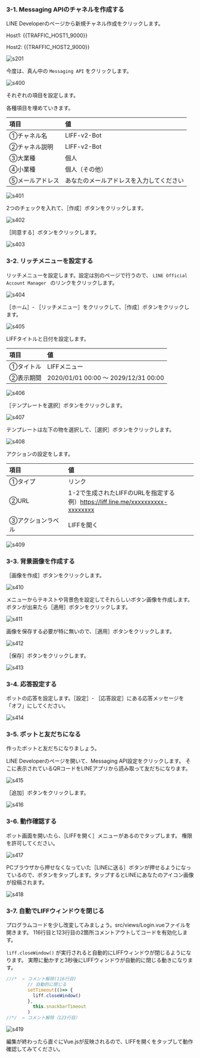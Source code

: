 ### 3-1. Messaging APIのチャネルを作成する
LINE Developerのページから新規チャネル作成をクリックします。

Host1:
{{TRAFFIC_HOST1_9000}}

Host2:
{{TRAFFIC_HOST2_9000}}

![s201](https://raw.githubusercontent.com/gaomar/katacoda-scenarios/master/liff-v2-handson-playground/images/s201.png)

今度は、真ん中の `Messaging API` をクリックします。

![s400](https://raw.githubusercontent.com/gaomar/katacoda-scenarios/master/liff-v2-handson-playground/images/s400.png)

それぞれの項目を設定します。

各種項目を埋めていきます。

|項目|値|
|:--|:--|
|①チャネル名|LIFF-v2-Bot|
|②チャネル説明|LIFF-v2-Bot|
|③大業種|個人|
|④小業種|個人（その他）|
|⑤メールアドレス|あなたのメールアドレスを入力してください|

![s401](https://raw.githubusercontent.com/gaomar/katacoda-scenarios/master/liff-v2-handson-playground/images/s401.png)

2つのチェックを入れて、［作成］ボタンをクリックします。

![s402](https://raw.githubusercontent.com/gaomar/katacoda-scenarios/master/liff-v2-handson-playground/images/s402.png)

［同意する］ボタンをクリックします。

![s403](https://raw.githubusercontent.com/gaomar/katacoda-scenarios/master/liff-v2-handson-playground/images/s403.png)

### 3-2. リッチメニューを設定する
リッチメニューを設定します。設定は別のページで行うので、 `LINE Official Account Manager ` のリンクをクリックします。

![s404](https://raw.githubusercontent.com/gaomar/katacoda-scenarios/master/liff-v2-handson-playground/images/s404.png)

［ホーム］- ［リッチメニュー］をクリックして、［作成］ボタンをクリックします。

![s405](https://raw.githubusercontent.com/gaomar/katacoda-scenarios/master/liff-v2-handson-playground/images/s405.png)

LIFFタイトルと日付を設定します。

|項目|値|
|:--|:--|
|①タイトル|LIFFメニュー|
|②表示期間|2020/01/01 00:00 〜 2029/12/31 00:00|

![s406](https://raw.githubusercontent.com/gaomar/katacoda-scenarios/master/liff-v2-handson-playground/images/s406.png)

［テンプレートを選択］ボタンをクリックします。

![s407](https://raw.githubusercontent.com/gaomar/katacoda-scenarios/master/liff-v2-handson-playground/images/s407.png)

テンプレートは左下の物を選択して、［選択］ボタンをクリックします。

![s408](https://raw.githubusercontent.com/gaomar/katacoda-scenarios/master/liff-v2-handson-playground/images/s408.png)

アクションの設定をします。

|項目|値|
|:--|:--|
|①タイプ|リンク|
|②URL|1-2で生成されたLIFFのURLを指定する<br>例）https://liff.line.me/xxxxxxxxxx-xxxxxxxx|
|③アクションラベル|LIFFを開く|

![s409](https://raw.githubusercontent.com/gaomar/katacoda-scenarios/master/liff-v2-handson-playground/images/s409.png)

### 3-3. 背景画像を作成する
［画像を作成］ボタンをクリックします。

![s410](https://raw.githubusercontent.com/gaomar/katacoda-scenarios/master/liff-v2-handson-playground/images/s410.png)

メニューからテキストや背景色を設定してそれらしいボタン画像を作成します。
ボタンが出来たら［適用］ボタンをクリックします。

![s411](https://raw.githubusercontent.com/gaomar/katacoda-scenarios/master/liff-v2-handson-playground/images/s411.png)

画像を保存する必要が特に無いので、［適用］ボタンをクリックします。

![s412](https://raw.githubusercontent.com/gaomar/katacoda-scenarios/master/liff-v2-handson-playground/images/s412.png)

［保存］ボタンをクリックします。

![s413](https://raw.githubusercontent.com/gaomar/katacoda-scenarios/master/liff-v2-handson-playground/images/s413.png)

### 3-4. 応答設定する
ボットの応答を設定します。［設定］- ［応答設定］にある応答メッセージを「オフ」にしてください。

![s414](https://raw.githubusercontent.com/gaomar/katacoda-scenarios/master/liff-v2-handson-playground/images/s414.png)

### 3-5. ボットと友だちになる
作ったボットと友だちになりましょう。

LINE Developerのページを開いて、Messaging API設定をクリックします。
そこに表示されているQRコードをLINEアプリから読み取って友だちになります。

![s415](https://raw.githubusercontent.com/gaomar/katacoda-scenarios/master/liff-v2-handson-playground/images/s415.png)

［追加］ボタンをクリックします。

![s416](https://raw.githubusercontent.com/gaomar/katacoda-scenarios/master/liff-v2-handson-playground/images/s416.png)

### 3-6. 動作確認する
ボット画面を開いたら、［LIFFを開く］メニューがあるのでタップします。
権限を許可してください。

![s417](https://raw.githubusercontent.com/gaomar/katacoda-scenarios/master/liff-v2-handson-playground/images/s417.png)

PCブラウザから押せなくなっていた［LINEに送る］ボタンが押せるようになっているので、ボタンをタップします。タップするとLINEにあなたのアイコン画像が投稿されます。

![s418](https://raw.githubusercontent.com/gaomar/katacoda-scenarios/master/liff-v2-handson-playground/images/s418.png)

### 3-7. 自動でLIFFウィンドウを閉じる
プログラムコードを少し改変してみましょう。src/views/Login.vueファイルを開きます。
116行目と123行目の2箇所コメントアウトしてコードを有効化します。

`liff.closeWindow()` が実行されると自動的にLIFFウィンドウが閉じるようになります。
実際に動かすと3秒後にLIFFウィンドウが自動的に閉じる動きになります。

```javascript
///*  ← コメント解除(116行目)
        // 自動的に閉じる
        setTimeout(()=> {
          liff.closeWindow()
        },
          this.snackbarTimeout
        )
//*/  ← コメント解除（123行目）
```

![s419](https://raw.githubusercontent.com/gaomar/katacoda-scenarios/master/liff-v2-handson-playground/images/s419.png)

編集が終わったら直ぐにVue.jsが反映されるので、LIFFを開くをタップして動作確認してみてください。
